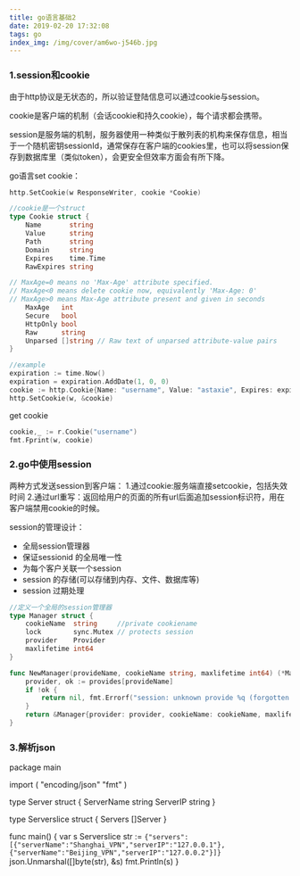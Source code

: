 ```yaml
---
title: go语言基础2
date: 2019-02-20 17:32:08
tags: go
index_img: /img/cover/am6wo-j546b.jpg
---
```


### 1.session和cookie
由于http协议是无状态的，所以验证登陆信息可以通过cookie与session。

cookie是客户端的机制（会话cookie和持久cookie），每个请求都会携带。

session是服务端的机制，服务器使用一种类似于散列表的机构来保存信息，相当于一个随机密钥sessionId，通常保存在客户端的cookies里，也可以将session保存到数据库里（类似token），会更安全但效率方面会有所下降。

go语言set cookie：
```go
http.SetCookie(w ResponseWriter, cookie *Cookie)

//cookie是一个struct
type Cookie struct {
    Name       string
    Value      string
    Path       string
    Domain     string
    Expires    time.Time
    RawExpires string

// MaxAge=0 means no 'Max-Age' attribute specified.
// MaxAge<0 means delete cookie now, equivalently 'Max-Age: 0'
// MaxAge>0 means Max-Age attribute present and given in seconds
    MaxAge   int
    Secure   bool
    HttpOnly bool
    Raw      string
    Unparsed []string // Raw text of unparsed attribute-value pairs
}

//example
expiration := time.Now()
expiration = expiration.AddDate(1, 0, 0)
cookie := http.Cookie{Name: "username", Value: "astaxie", Expires: expiration}
http.SetCookie(w, &cookie)
```
get cookie
```go
cookie,_ := r.Cookie("username")
fmt.Fprint(w, cookie)
```

### 2.go中使用session
两种方式发送session到客户端：
1.通过cookie:服务端直接setcookie，包括失效时间
2.通过url重写：返回给用户的页面的所有url后面追加session标识符，用在客户端禁用cookie的时候。

session的管理设计：
* 全局session管理器
* 保证sessionid 的全局唯一性
* 为每个客户关联一个session
* session 的存储(可以存储到内存、文件、数据库等)
* session 过期处理

```go
//定义一个全局的session管理器
type Manager struct {
    cookieName  string     //private cookiename
    lock        sync.Mutex // protects session
    provider    Provider
    maxlifetime int64
}

func NewManager(provideName, cookieName string, maxlifetime int64) (*Manager, error) {
    provider, ok := provides[provideName]
    if !ok {
        return nil, fmt.Errorf("session: unknown provide %q (forgotten import?)", provideName)
    }
    return &Manager{provider: provider, cookieName: cookieName, maxlifetime: maxlifetime}, nil
}
```

### 3.解析json
package main

import (
    "encoding/json"
    "fmt"
)

type Server struct {
    ServerName string
    ServerIP   string
}

type Serverslice struct {
    Servers []Server
}

func main() {
    var s Serverslice
    str := `{"servers":[{"serverName":"Shanghai_VPN","serverIP":"127.0.0.1"},{"serverName":"Beijing_VPN","serverIP":"127.0.0.2"}]}`
    json.Unmarshal([]byte(str), &s)
    fmt.Println(s)
}


